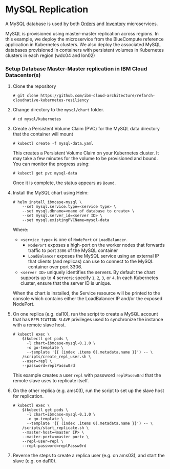 # MySQL Replication

A MySQL database is used by both [Orders](https://github.com/ibm-cloud-architecture/refarch-cloudnative-micro-orders/tree/kube-int) and [Inventory](https://github.com/ibm-cloud-architecture/refarch-cloudnative-micro-inventory/tree/kube-int) microservices.

MySQL is provisioned using master-master replication across regions.  In this example, we deploy the microservice from the BlueCompute reference application in Kubernetes clusters.  We also deploy the associated MySQL databases provisioned in containers with persistent volumes in Kubernetes clusters in each region (wdc04 and lon02)

### Setup Database Master-Master replication in IBM Cloud Datacenter(s)

1. Clone the repository

   ```
   # git clone https://github.com/ibm-cloud-architecture/refarch-cloudnative-kubernetes-resiliency
   ```

2. Change directory to the `mysql/chart` folder.

   ```
   # cd mysql/kubernetes
   ```

3. Create a Persistent Volume Claim (PVC) for the MySQL data directory that the container will mount

   ```
   # kubectl create -f mysql-data.yaml
   ```
   
   This creates a Persistent Volume Claim on your Kubernetes cluster.  It may take a few minutes for the volume to be provisioned and bound.  You can monitor the progress using:
   
   ```
   # kubectl get pvc mysql-data
   ```
   
   Once it is complete, the status appears as `Bound`.

3. Install the MySQL chart using Helm:

   ```
   # helm install ibmcase-mysql \
       --set mysql.service.type=<service type> \
       --set mysql.dbname=<name of database to create> \
       --set mysql.server_id=<server ID> \
       --set mysql.existingPVCName=mysql-data
   ```
   
   Where:
   - `<service_type>` is one of `NodePort` or `LoadBalancer`.
     - `NodePort` exposes a high-port on the worker nodes that forwards traffic to port `3306` of the MySQL container
     - `LoadBalancer` exposes the MySQL service using an external IP that clients (and replicas) can use to connect to the MySQL container over port 3306.
   - `<server ID>` uniquely identifies the servers.  By default the chart supports up to 4 servers; specify `1`, `2`, `3`, or `4`.  In each Kubernetes cluster, ensure that the server ID is unique.

   When the chart is installed, the Service resource will be printed to the console which contains either the LoadBalancer IP and/or the exposed NodePort.
   
4. On one replica (e.g. dal10), run the script to create a MySQL account that has `REPLICATION SLAVE` privileges used to synchronize the instance with a remote slave host.

   ```
   # kubectl exec \
       $(kubectl get pods \
         -l chart=ibmcase-mysql-0.1.0 \
         -o go-template \
         --template '{{ (index .items 0).metadata.name }}') -- \
       /scripts/create_repl_user.sh \
       --user=repl \
       --password=replPassw0rd
   ```

	This example creates a user `repl` with password `replPassw0rd` that the remote slave uses to replicate itself.

5. On the other replica (e.g. ams03), run the script to set up the slave host for replication.  

   ```
   # kubectl exec \
       $(kubectl get pods \
         -l chart=ibmcase-mysql-0.1.0 \
         -o go-template \
         --template '{{ (index .items 0).metadata.name }}') -- \
       /scripts/start_replicate.sh \
       --master-host=<master IP> \
       --master-port=<master port> \
       --repl-user=repl \
       --repl-password=replPassw0rd
   ```

6. Reverse the steps to create a replica user (e.g. on ams03), and start the slave (e.g. on dal10).
